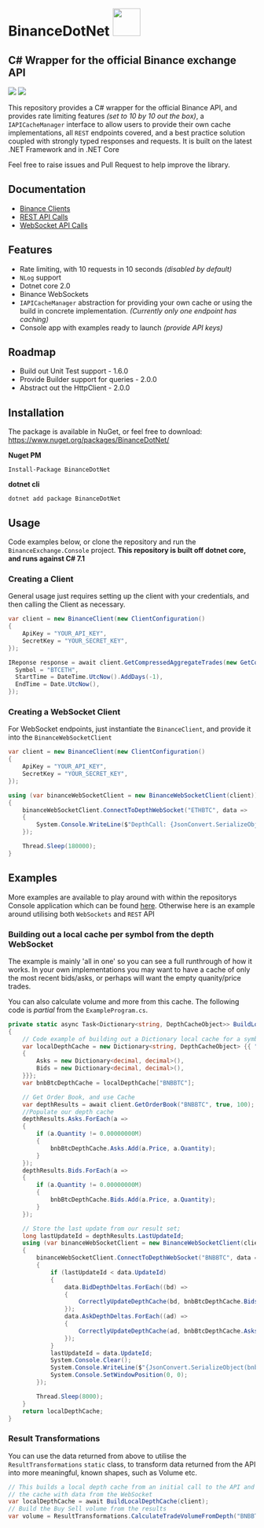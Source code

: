 # BinanceDotNet <img src="https://i.imgur.com/x2YPVe6.png" width="56" />

## C# Wrapper for the official Binance exchange API
<img src="https://img.shields.io/nuget/dt/BinanceDotNet.svg" />
<img src="https://img.shields.io/nuget/v/BinanceDotNet.svg" />

This repository provides a C# wrapper for the official Binance API, and provides rate limiting features _(set to 10 by 10 out the box)_, a `IAPICacheManager` interface to allow users to provide their own cache implementations, all `REST` endpoints covered, and a best practice solution coupled with strongly typed responses and requests. It is built on the latest .NET Framework and in .NET Core

Feel free to raise issues and Pull Request to help improve the library.

## Documentation
- [Binance Clients](/docs/BINANCE-CLIENTS.md)
- [REST API Calls](/docs/REST-API.md)
- [WebSocket API Calls](/docs/WEBSOCKET-API.md)


## Features
- Rate limiting, with 10 requests in 10 seconds _(disabled by default)_
- `NLog` support
- Dotnet core 2.0
- Binance WebSockets
- `IAPICacheManager` abstraction for providing your own cache or using the build in concrete implementation. _(Currently only one endpoint has caching)_
- Console app with examples ready to launch _(provide API keys)_

## Roadmap
- Build out Unit Test support - 1.6.0
- Provide Builder support for queries - 2.0.0
- Abstract out the HttpClient - 2.0.0

## Installation
The package is available in NuGet, or feel free to download:
https://www.nuget.org/packages/BinanceDotNet/

**Nuget PM**
```
Install-Package BinanceDotNet
```

**dotnet cli**
```
dotnet add package BinanceDotNet
```

## Usage
Code examples below, or clone the repository and run the `BinanceExchange.Console` project.
**This repository is built off dotnet core, and runs against C# 7.1**

### Creating a Client
General usage just requires setting up the client with your credentials, and then calling the Client as necessary.
```c#
var client = new BinanceClient(new ClientConfiguration()
{
    ApiKey = "YOUR_API_KEY",
    SecretKey = "YOUR_SECRET_KEY",
});

IReponse response = await client.GetCompressedAggregateTrades(new GetCompressedAggregateTradesRequest(){
  Symbol = "BTCETH",
  StartTime = DateTime.UtcNow().AddDays(-1),
  EndTime = Date.UtcNow(),
});
```

### Creating a WebSocket Client
For WebSocket endpoints, just instantiate the `BinanceClient`, and provide it into the `BinanceWebSocketClient`
```c#
var client = new BinanceClient(new ClientConfiguration()
{
    ApiKey = "YOUR_API_KEY",
    SecretKey = "YOUR_SECRET_KEY",
});

using (var binanceWebSocketClient = new BinanceWebSocketClient(client))
{
    binanceWebSocketClient.ConnectToDepthWebSocket("ETHBTC", data =>
    {
        System.Console.WriteLine($"DepthCall: {JsonConvert.SerializeObject(data)}");
    });

    Thread.Sleep(180000);
}
```

## Examples
More examples are available to play around with within the repositorys Console application which can be found [here](/BinanceExchange.Console/ExampleProgram.cs). Otherwise here is an example around utilising both `WebSockets` and `REST` API

### Building out a local cache per symbol from the depth WebSocket
The example is mainly 'all in one' so you can see a full runthrough of how it works. In your own implementations you may want to have a cache of only the most recent bids/asks, or perhaps will want the empty quanity/price trades.

You can also calculate volume and more from this cache. The following code is _partial_ from the `ExampleProgram.cs`.

```c#
private static async Task<Dictionary<string, DepthCacheObject>> BuildLocalDepthCache(IBinanceClient client)
{
    // Code example of building out a Dictionary local cache for a symbol using deltas from the WebSocket
    var localDepthCache = new Dictionary<string, DepthCacheObject> {{ "BNBBTC", new DepthCacheObject()
    {
        Asks = new Dictionary<decimal, decimal>(),
        Bids = new Dictionary<decimal, decimal>(),
    }}};
    var bnbBtcDepthCache = localDepthCache["BNBBTC"];

    // Get Order Book, and use Cache
    var depthResults = await client.GetOrderBook("BNBBTC", true, 100);
    //Populate our depth cache
    depthResults.Asks.ForEach(a =>
    {
        if (a.Quantity != 0.00000000M)
        {
            bnbBtcDepthCache.Asks.Add(a.Price, a.Quantity);
        }
    });
    depthResults.Bids.ForEach(a =>
    {
        if (a.Quantity != 0.00000000M)
        {
            bnbBtcDepthCache.Bids.Add(a.Price, a.Quantity);
        }
    });

    // Store the last update from our result set;
    long lastUpdateId = depthResults.LastUpdateId;
    using (var binanceWebSocketClient = new BinanceWebSocketClient(client))
    {
        binanceWebSocketClient.ConnectToDepthWebSocket("BNBBTC", data =>
        {
            if (lastUpdateId < data.UpdateId)
            {
                data.BidDepthDeltas.ForEach((bd) =>
                {
                    CorrectlyUpdateDepthCache(bd, bnbBtcDepthCache.Bids);
                });
                data.AskDepthDeltas.ForEach((ad) =>
                {
                    CorrectlyUpdateDepthCache(ad, bnbBtcDepthCache.Asks);
                });
            }
            lastUpdateId = data.UpdateId;
            System.Console.Clear();
            System.Console.WriteLine($"{JsonConvert.SerializeObject(bnbBtcDepthCache, Formatting.Indented)}");
            System.Console.SetWindowPosition(0, 0);
        });

        Thread.Sleep(8000);
    }
    return localDepthCache;
}
```

### Result Transformations
You can use the data returned from above to utilise the `ResultTransformations` `static` class, to transform data returned from the API into more meaningful, known shapes, such as Volume etc.

```c#
// This builds a local depth cache from an initial call to the API and then continues to fill
// the cache with data from the WebSocket
var localDepthCache = await BuildLocalDepthCache(client);
// Build the Buy Sell volume from the results
var volume = ResultTransformations.CalculateTradeVolumeFromDepth("BNBBTC", localDepthCache);
```

